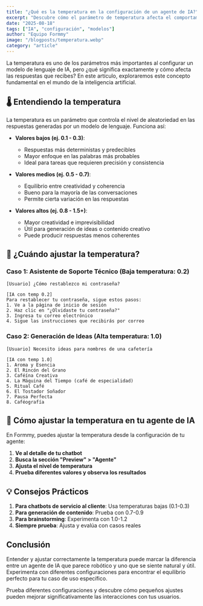 ```yaml
---
title: "¿Qué es la temperatura en la configuración de un agente de IA?"
excerpt: "Descubre cómo el parámetro de temperatura afecta el comportamiento de los modelos de lenguaje y cómo ajustarlo para obtener los mejores resultados en tus interacciones con IA."
date: "2025-08-18"
tags: ["IA", "configuración", "modelos"]
author: "Equipo Formmy"
image: "/blogposts/temperatura.webp"
category: "article"
---
```


La temperatura es uno de los parámetros más importantes al configurar un modelo de lenguaje de IA, pero ¿qué significa exactamente y cómo afecta las respuestas que recibes? En este artículo, exploraremos este concepto fundamental en el mundo de la inteligencia artificial.

## 🌡️ Entendiendo la temperatura

La temperatura es un parámetro que controla el nivel de aleatoriedad en las respuestas generadas por un modelo de lenguaje. Funciona así:

- **Valores bajos (ej. 0.1 - 0.3)**: 
  - Respuestas más deterministas y predecibles
  - Mayor enfoque en las palabras más probables
  - Ideal para tareas que requieren precisión y consistencia

- **Valores medios (ej. 0.5 - 0.7)**:
  - Equilibrio entre creatividad y coherencia
  - Bueno para la mayoría de las conversaciones
  - Permite cierta variación en las respuestas

- **Valores altos (ej. 0.8 - 1.5+)**:
  - Mayor creatividad e imprevisibilidad
  - Útil para generación de ideas o contenido creativo
  - Puede producir respuestas menos coherentes

## 🎯 ¿Cuándo ajustar la temperatura?

### Caso 1: Asistente de Soporte Técnico (Baja temperatura: 0.2)
```
[Usuario] ¿Cómo restablezco mi contraseña?

[IA con temp 0.2] 
Para restablecer tu contraseña, sigue estos pasos:
1. Ve a la página de inicio de sesión
2. Haz clic en "¿Olvidaste tu contraseña?"
3. Ingresa tu correo electrónico
4. Sigue las instrucciones que recibirás por correo
```

### Caso 2: Generación de Ideas (Alta temperatura: 1.0)
```
[Usuario] Necesito ideas para nombres de una cafetería

[IA con temp 1.0]
1. Aroma y Esencia
2. El Rincón del Grano
3. Caféína Creativa
4. La Máquina del Tiempo (café de especialidad)
5. Ritual Café
6. El Tostador Soñador
7. Pausa Perfecta
8. Caféografía
```

## 🔧 Cómo ajustar la temperatura en tu agente de IA

En Formmy, puedes ajustar la temperatura desde la configuración de tu agente:

1. **Ve al detalle de tu chatbot**
2. **Busca la sección "Preview" > "Agente"**
3. **Ajusta el nivel de temperatura**
4. **Prueba diferentes valores y observa los resultados**

## 💡 Consejos Prácticos

1. **Para chatbots de servicio al cliente**: Usa temperaturas bajas (0.1-0.3)
2. **Para generación de contenido**: Prueba con 0.7-0.9
3. **Para brainstorming**: Experimenta con 1.0-1.2
4. **Siempre prueba**: Ajusta y evalúa con casos reales

## Conclusión

Entender y ajustar correctamente la temperatura puede marcar la diferencia entre un agente de IA que parece robótico y uno que se siente natural y útil. Experimenta con diferentes configuraciones para encontrar el equilibrio perfecto para tu caso de uso específico.

Prueba diferentes configuraciones y descubre cómo pequeños ajustes pueden mejorar significativamente las interacciones con tus usuarios.
